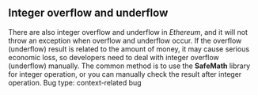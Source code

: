 ## Integer overflow and underflow
There are also integer overflow and underflow in *Ethereum*, and it will not throw an exception when overflow and underflow occur. If the overflow (underflow) result is related to the amount of money, it may cause serious economic loss, so developers need to deal with integer overflow (underflow) manually. The common method is to use the **SafeMath** library for integer operation, or you can manually check the result after integer operation.
Bug type: context-related bug